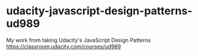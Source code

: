 # udacity-javascript-design-patterns-ud989
My work from taking Udacity's JavaScript Design Patterns https://classroom.udacity.com/courses/ud989

